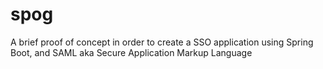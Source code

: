 # spog
A brief proof of concept in order to create a SSO application using Spring Boot, and SAML aka Secure Application Markup Language

